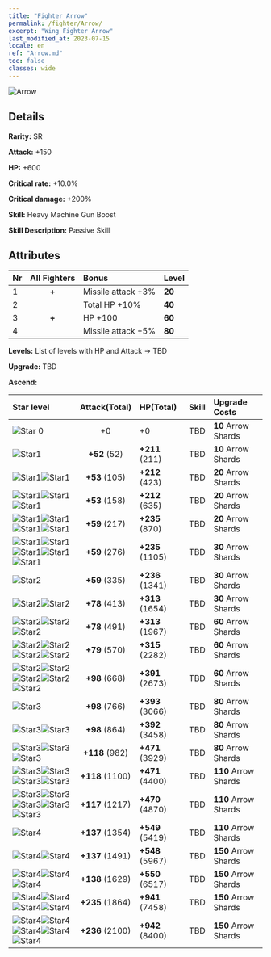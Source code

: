 ```yaml
---
title: "Fighter Arrow"
permalink: /fighter/Arrow/
excerpt: "Wing Fighter Arrow"
last_modified_at: 2023-07-15
locale: en
ref: "Arrow.md"
toc: false
classes: wide
---
```



 ![Arrow](/images/ship/fj_img14.png)

## Details

 **Rarity:** SR 

 **Attack:** +150

 **HP:** +600

 **Critical rate:** +10.0%

 **Critical damage:** +200%

 **Skill:** Heavy Machine Gun Boost

 **Skill Description:**  Passive Skill

## Attributes

  |  Nr | All Fighters | Bonus | Level |
  |:----|:-------------:|:--------------------|:--------|
  | 1  | **+**  | Missile attack +3%  | **20** |
  | 2  |   | Total HP +10%  | **40** |
  | 3  | **+**  | HP +100  | **60** |
  | 4  |   | Missile attack +5%  | **80** |


 **Levels:**  List of levels with HP and Attack -> TBD

 **Upgrade:**  TBD

 **Ascend:**  

  |  Star level | Attack(Total) | HP(Total) |  Skill | Upgrade Costs |
  |:------|:----:|:------|:-------:|:-------------------|
  | ![Star 0](/images/s0.png)  | +0  | +0  | TBD  | **10** Arrow Shards |
  | ![Star1](/images/s1.png)  | **+52** (52)  | **+211** (211)  | TBD  | **10** Arrow Shards |
  | ![Star1](/images/s1.png)![Star1](/images/s1.png)  | **+53** (105)  | **+212** (423)  | TBD  | **20** Arrow Shards |
  | ![Star1](/images/s1.png)![Star1](/images/s1.png)![Star1](/images/s1.png)  | **+53** (158)  | **+212** (635)  | TBD  | **20** Arrow Shards |
  | ![Star1](/images/s1.png)![Star1](/images/s1.png)![Star1](/images/s1.png)![Star1](/images/s1.png)  | **+59** (217)  | **+235** (870)  | TBD  | **20** Arrow Shards |
  | ![Star1](/images/s1.png)![Star1](/images/s1.png)![Star1](/images/s1.png)![Star1](/images/s1.png)![Star1](/images/s1.png)  | **+59** (276)  | **+235** (1105)  | TBD  | **30** Arrow Shards |
  | ![Star2](/images/s2.png)  | **+59** (335)  | **+236** (1341)  | TBD  | **30** Arrow Shards |
  | ![Star2](/images/s2.png)![Star2](/images/s2.png)  | **+78** (413)  | **+313** (1654)  | TBD  | **30** Arrow Shards |
  | ![Star2](/images/s2.png)![Star2](/images/s2.png)![Star2](/images/s2.png)  | **+78** (491)  | **+313** (1967)  | TBD  | **60** Arrow Shards |
  | ![Star2](/images/s2.png)![Star2](/images/s2.png)![Star2](/images/s2.png)![Star2](/images/s2.png)  | **+79** (570)  | **+315** (2282)  | TBD  | **60** Arrow Shards |
  | ![Star2](/images/s2.png)![Star2](/images/s2.png)![Star2](/images/s2.png)![Star2](/images/s2.png)![Star2](/images/s2.png)  | **+98** (668)  | **+391** (2673)  | TBD  | **60** Arrow Shards |
  | ![Star3](/images/s3.png)  | **+98** (766)  | **+393** (3066)  | TBD  | **80** Arrow Shards |
  | ![Star3](/images/s3.png)![Star3](/images/s3.png)  | **+98** (864)  | **+392** (3458)  | TBD  | **80** Arrow Shards |
  | ![Star3](/images/s3.png)![Star3](/images/s3.png)![Star3](/images/s3.png)  | **+118** (982)  | **+471** (3929)  | TBD  | **80** Arrow Shards |
  | ![Star3](/images/s3.png)![Star3](/images/s3.png)![Star3](/images/s3.png)![Star3](/images/s3.png)  | **+118** (1100)  | **+471** (4400)  | TBD  | **110** Arrow Shards |
  | ![Star3](/images/s3.png)![Star3](/images/s3.png)![Star3](/images/s3.png)![Star3](/images/s3.png)![Star3](/images/s3.png)  | **+117** (1217)  | **+470** (4870)  | TBD  | **110** Arrow Shards |
  | ![Star4](/images/s4.png)  | **+137** (1354)  | **+549** (5419)  | TBD  | **110** Arrow Shards |
  | ![Star4](/images/s4.png)![Star4](/images/s4.png)  | **+137** (1491)  | **+548** (5967)  | TBD  | **150** Arrow Shards |
  | ![Star4](/images/s4.png)![Star4](/images/s4.png)![Star4](/images/s4.png)  | **+138** (1629)  | **+550** (6517)  | TBD  | **150** Arrow Shards |
  | ![Star4](/images/s4.png)![Star4](/images/s4.png)![Star4](/images/s4.png)![Star4](/images/s4.png)  | **+235** (1864)  | **+941** (7458)  | TBD  | **150** Arrow Shards |
  | ![Star4](/images/s4.png)![Star4](/images/s4.png)![Star4](/images/s4.png)![Star4](/images/s4.png)![Star4](/images/s4.png)  | **+236** (2100)  | **+942** (8400)  | TBD  | **150** Arrow Shards |

